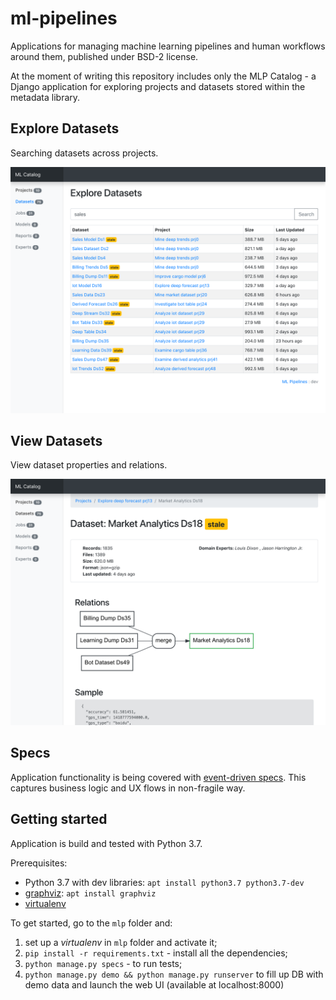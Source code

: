 # ml-pipelines

Applications for managing machine learning pipelines and human workflows around them, published under BSD-2 license.

At the moment of writing this repository includes only the MLP Catalog - a Django application for exploring projects and datasets stored within the metadata library.


## Explore Datasets

Searching datasets across projects.

![explore](./doc/explore-datasets.png)

## View Datasets

View dataset properties and relations.

![dataset](./doc/view-dataset.png)

## Specs

Application functionality is being covered with [event-driven specs](https://abdullin.com/sku-vault/event-driven-verification/). This captures business logic and UX flows in non-fragile way.

## Getting started

Application is build and tested with Python 3.7.

Prerequisites:

- Python 3.7 with dev libraries: `apt install python3.7 python3.7-dev`
- [graphviz](https://www.graphviz.org): `apt install graphviz`
- [virtualenv](https://virtualenv.pypa.io/en/latest/)

To get started, go to the `mlp` folder and:

1) set up a _virtualenv_ in `mlp` folder and activate it;
3) `pip install -r requirements.txt` - install all the dependencies;
4) `python manage.py specs` - to run tests;
5) `python manage.py demo && python manage.py runserver` to fill up DB with demo data and launch the web UI (available at localhost:8000)



